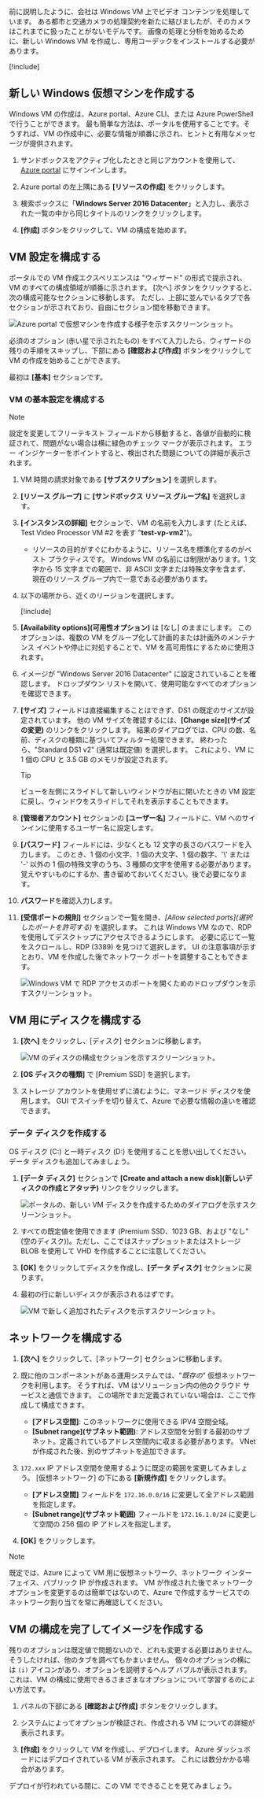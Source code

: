 前に説明したように、会社は Windows VM 上でビデオ コンテンツを処理しています。 ある都市と交通カメラの処理契約を新たに結びましたが、そのカメラはこれまでに扱ったことがないモデルです。 画像の処理と分析を始めるために、新しい Windows VM を作成し、専用コーデックをインストールする必要があります。

<!-- Activate the sandbox -->
[!include[](../../../includes/azure-sandbox-activate.md)]

## <a name="create-a-new-windows-virtual-machine"></a>新しい Windows 仮想マシンを作成する

Windows VM の作成は、Azure portal、Azure CLI、または Azure PowerShell で行うことができます。 最も簡単な方法は、ポータルを使用することです。そうすれば、VM の作成中に、必要な情報が順番に示され、ヒントと有用なメッセージが提供されます。

1. サンドボックスをアクティブ化したときと同じアカウントを使用して、[Azure portal](https://portal.azure.com/triplecrownlabs.onmicrosoft.com?azure-portal=true) にサインインします。

1. Azure portal の左上隅にある **[リソースの作成]** をクリックします。

1. 検索ボックスに「**Windows Server 2016 Datacenter**」と入力し、表示された一覧の中から同じタイトルのリンクをクリックします。

1. **[作成]** ボタンをクリックして、VM の構成を始めます。

## <a name="configure-the-vm-settings"></a>VM 設定を構成する

ポータルでの VM 作成エクスペリエンスは "ウィザード" の形式で提示され、VM のすべての構成領域が順番に示されます。 [次へ] ボタンをクリックすると、次の構成可能なセクションに移動します。 ただし、上部に並んでいるタブで各セクションが示されており、自由にセクション間を移動できます。

![Azure portal で仮想マシンを作成する様子を示すスクリーンショット。](../media/3-azure-portal-create-vm.png)

必須のオプション (赤い星で示されたもの) をすべて入力したら、ウィザードの残りの手順をスキップし、下部にある **[確認および作成]** ボタンをクリックして VM の作成を始めることができます。

最初は **[基本]** セクションです。

### <a name="configure-basic-vm-settings"></a>VM の基本設定を構成する

> [!NOTE]  
> 設定を変更してフリーテキスト フィールドから移動すると、各値が自動的に検証されて、問題がない場合は横に緑色のチェック マークが表示されます。 エラー インジケーターをポイントすると、検出された問題についての詳細が表示されます。

1. VM 時間の請求対象である **[サブスクリプション]** を選択します。

1. **[リソース グループ]** に **<rgn>[サンドボックス リソース グループ名]</rgn>** を選択します。

1. **[インスタンスの詳細]** セクションで、VM の名前を入力します (たとえば、Test Video Processor VM #2 を表す "**test-vp-vm2**")。
    - リソースの目的がすぐにわかるように、リソース名を標準化するのがベスト プラクティスです。 Windows VM の名前には制限があります。1 文字から 15 文字までの範囲で、非 ASCII 文字または特殊文字を含まず、現在のリソース グループ内で一意である必要があります。

1. 以下の場所から、近くのリージョンを選択します。

   [!include[](../../../includes/azure-sandbox-regions-first-mention-note-friendly.md)]

1. **[Availability options]\(可用性オプション\)** は [なし] のままにします。 このオプションは、複数の VM をグループ化して計画的または計画外のメンテナンス イベントや停止に対処することで、VM を高可用性にするために使用されます。

1. イメージが "Windows Server 2016 Datacenter" に設定されていることを確認します。 ドロップダウン リストを開いて、使用可能なすべてのオプションを確認できます。

1. **[サイズ]** フィールドは直接編集することはできず、DS1 の既定のサイズが設定されています。 他の VM サイズを確認するには、**[Change size]\(サイズの変更\)** のリンクをクリックします。 結果のダイアログでは、CPU の数、名前、ディスクの種類に基づいてフィルター処理できます。 終わったら、"Standard DS1 v2" (通常は既定値) を選択します。 これにより、VM に 1 個の CPU と 3.5 GB のメモリが設定されます。

    > [!TIP]
    > ビューを左側にスライドして新しいウィンドウが右に開いたときの VM 設定に戻し、ウィンドウをスライドしてそれを表示することもできます。

1. **[管理者アカウント]** セクションの **[ユーザー名]** フィールドに、VM へのサインインに使用するユーザー名に設定します。

1. **[パスワード]** フィールドには、少なくとも 12 文字の長さのパスワードを入力します。 このとき、1 個の小文字、1 個の大文字、1 個の数字、'\\' または '-' 以外の 1 個の特殊文字のうち、3 種類の文字を使用する必要があります。 覚えやすいものにするか、書き留めておいてください。後で必要になります。

1. **パスワード**を確認入力します。

1. **[受信ポートの規則]** セクションで一覧を開き、_[Allow selected ports]\(選択したポートを許可する\)_ を選択します。 これは Windows VM なので、RDP を使用してデスクトップにアクセスできるようにします。 必要に応じて一覧をスクロールし、RDP (3389) を見つけて選択します。 UI の注意事項が示すとおり、VM を作成した後でネットワーク ポートを調整することもできます。

    ![Windows VM で RDP アクセスのポートを開くためのドロップダウンを示すスクリーンショット。](../media/3-open-ports.png)

## <a name="configure-disks-for-the-vm"></a>VM 用にディスクを構成する

1. **[次へ]** をクリックし、[ディスク] セクションに移動します。

    ![VM のディスクの構成セクションを示すスクリーンショット。](../media/3-configure-disks.png)

1. **[OS ディスクの種類]** で [Premium SSD] を選択します。

1. ストレージ アカウントを使用せずに済むように、マネージド ディスクを使用します。 GUI でスイッチを切り替えて、Azure で必要な情報の違いを確認できます。

### <a name="create-a-data-disk"></a>データ ディスクを作成する

OS ディスク (C:) と一時ディスク (D:) を使用することを思い出してください。 データ ディスクも追加してみましょう。

1. **[データ ディスク]** セクションで **[Create and attach a new disk]\(新しいディスクの作成とアタッチ\)** リンクをクリックします。

    ![ポータルの、新しい VM ディスクを作成するためのダイアログを示すスクリーンショット。](../media/3-add-data-disk.png)

1. すべての既定値を使用できます (Premium SSD、1023 GB、および "なし" (空のディスク))。ただし、ここではスナップショットまたはストレージ BLOB を使用して VHD を作成することに注意してください。

1. **[OK]** をクリックしてディスクを作成し、**[データ ディスク]** セクションに戻ります。

1. 最初の行に新しいディスクが表示されるはずです。

    ![VM で新しく追加されたディスクを示すスクリーンショット。](../media/3-new-disk.png)

## <a name="configure-the-network"></a>ネットワークを構成する

1. **[次へ]** をクリックして、[ネットワーク] セクションに移動します。

1. 既に他のコンポーネントがある運用システムでは、"_既存の_" 仮想ネットワークを利用します。 そうすれば、VM はソリューション内の他のクラウド サービスと通信できます。 この場所でまだ定義されていない場合は、ここで作成して構成できます。
    - **[アドレス空間]**: このネットワークに使用できる IPV4 空間全域。
    - **[Subnet range]\(サブネット範囲\)**: アドレス空間を分割する最初のサブネット。定義されているアドレス空間内に収まる必要があります。 VNet が作成された後、別のサブネットを追加できます。

1. `172.xxx` IP アドレス空間を使用するように既定の範囲を変更してみましょう。 [仮想ネットワーク] の下にある **[新規作成]** をクリックします。
    - **[アドレス空間]** フィールドを `172.16.0.0/16` に変更して全アドレス範囲を指定します。
    - **[Subnet range]\(サブネット範囲\)** フィールドを `172.16.1.0/24` に変更して空間の 256 個の IP アドレスを指定します。

1. **[OK]** をクリックします。

> [!NOTE]
> 既定では、Azure によって VM 用に仮想ネットワーク、ネットワーク インターフェイス、パブリック IP が作成されます。 VM が作成された後でネットワーク オプションを変更するのは簡単ではないので、Azure で作成するサービスでのネットワーク割り当てを常に再確認してください。

## <a name="finish-configuring-the-vm-and-create-the-image"></a>VM の構成を完了してイメージを作成する

残りのオプションは既定値で問題ないので、どれも変更する必要はありません。 そうしたければ、他のタブを調べてもかまいません。 個々のオプションの横には `(i)` アイコンがあり、オプションを説明するヘルプ バブルが表示されます。 これは、VM の構成に使用できるさまざまなオプションについて学習するのによい方法です。

1. パネルの下部にある **[確認および作成]** ボタンをクリックします。

1. システムによってオプションが検証され、作成される VM についての詳細が表示されます。

1. **[作成]** をクリックして VM を作成し、デプロイします。 Azure ダッシュボードにはデプロイされている VM が表示されます。 これには数分かかる場合があります。

デプロイが行われている間に、この VM でできることを見てみましょう。
